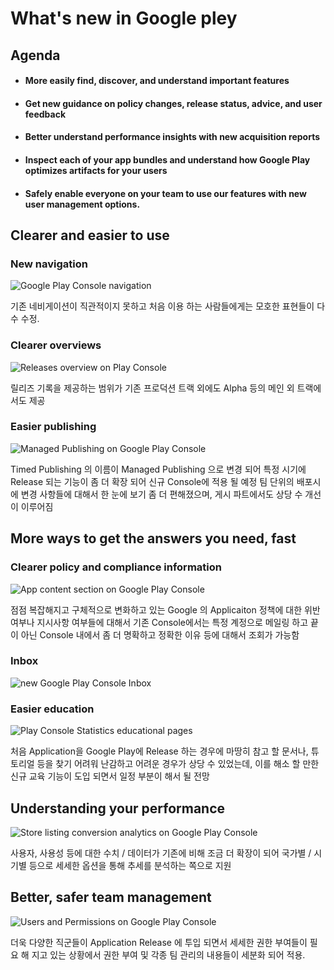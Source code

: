 # What's new in Google pley



## Agenda

- #### More easily find, discover, and understand important features

- #### Get new guidance on policy changes, release status, advice, and user feedback

- #### Better understand performance insights with new acquisition reports

- #### Inspect each of your app bundles and understand how Google Play optimizes artifacts for your users

- #### Safely enable everyone on your team to use our features with new user management options.



## Clearer and easier to use

### New navigation

![Google Play Console navigation](https://1.bp.blogspot.com/-X3kqG4NU8eM/XthWzaNrSgI/AAAAAAAAO_s/hz-RdPsHsic9zaxo7LfInFNaiRWl0zL-QCLcBGAsYHQ/s1600/image6.png)

기존 네비게이션이 직관적이지 못하고 처음 이용 하는 사람들에게는
모호한 표현들이 다수 수정.



### Clearer overviews

![Releases overview on Play Console](https://1.bp.blogspot.com/-7hDnIXA2zUM/Xt_-9SxQg-I/AAAAAAAAPC4/HAwkEJq-PBkAB5aHAVZ5pfHqH1Zvnf4pwCLcBGAsYHQ/s1600/image3.png)

릴리즈 기록을 제공하는 범위가 기존 프로덕션 트랙 외에도 Alpha 등의 메인 외 
트랙에서도 제공



### Easier publishing

![Managed Publishing on Google Play Console](https://4.bp.blogspot.com/-sofzholpkLo/XthXYtyGDqI/AAAAAAAAO_8/BlgWCEEh7zgzLbVtPwNs0UM5JoxZYEXVwCLcBGAsYHQ/s1600/image3.png)

Timed Publishing 의 이름이 Managed Publishing 으로 변경 되어
특정 시기에 Release 되는 기능이 좀 더 확장 되어 신규 Console에 적용 될 예정
팀 단위의 배포시에 변경 사항들에 대해서 한 눈에 보기 좀 더 편해졌으며,
게시 파트에서도 상당 수 개선이 이루어짐



## More ways to get the answers you need, fast

### Clearer policy and compliance information

![App content section on Google Play Console](https://4.bp.blogspot.com/-UuYScEFwQFM/XthXx_l3U5I/AAAAAAAAPAI/vlfAXGgbzXcXo1yPRfsBXj2-aJ87yMCagCLcBGAsYHQ/s1600/image1.png)

점점 복잡해지고 구체적으로 변화하고 있는 Google 의 Applicaiton 정책에 대한
위반 여부나 지시사항 여부들에 대해서 기존 Console에서는 특정 계정으로 메일링 하고 끝이 아닌 Console 내에서 좀 더 명확하고 정확한 이유 등에 대해서 조회가 가능함

### Inbox

![new Google Play Console Inbox](https://4.bp.blogspot.com/-5OuzSy_ddA0/XthYBh3h79I/AAAAAAAAPAU/EwRWKVtZkb8sjxvi1qdT0EK7ofuAxtP0ACLcBGAsYHQ/s1600/image7.png)

### Easier education

![Play Console Statistics educational pages](https://2.bp.blogspot.com/-xvwMll-1cM0/XthYPf9wKJI/AAAAAAAAPAY/pVj5sLJj5C0NPe9fHSy3iJI1m0KR2wsJwCLcBGAsYHQ/s1600/image5.png)

처음 Application을 Google Play에 Release 하는 경우에 마땅히 참고 할 문서나,
튜토리얼 등을 찾기 어려워 난감하고 어려운 경우가 상당 수 있었는데,
이를 해소 할 만한 신규 교육 기능이 도입 되면서 일정 부분이 해서 될 전망

## Understanding your performance

![Store listing conversion analytics on Google Play Console](https://1.bp.blogspot.com/-lblKHdUWwgg/XthYlA-9mmI/AAAAAAAAPAk/1ExsaGlnfSUyyg__Tv3_QHqK8pO_YrUKACLcBGAsYHQ/s1600/image8.png)

사용자, 사용성 등에 대한 수치 / 데이터가 기존에 비해 조금 더 확장이 되어
국가별 / 시기별 등으로 세세한 옵션을 통해 추세를 분석하는 쪽으로 지원

## Better, safer team management

![Users and Permissions on Google Play Console](https://2.bp.blogspot.com/-qEor_O28osg/XthYzX-gESI/AAAAAAAAPAo/zeIeY9YhU7UyeENXYxM9tD4ezJzN40DwQCLcBGAsYHQ/s1600/image9.png)

더욱 다양한 직군들이 Application Release 에 투입 되면서
세세한 권한 부여들이 필요 해 지고 있는 상황에서
권한 부여 및 각종 팀 관리의 내용들이 세분화 되어 적용.
